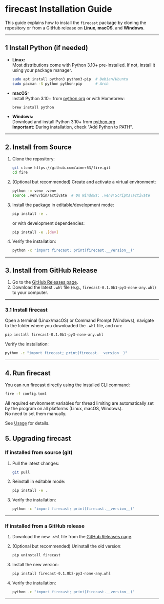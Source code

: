 # firecast Installation Guide

This guide explains how to install the `firecast` package by cloning the repository or from a GitHub release on **Linux**, **macOS**, and **Windows**.

---

## 1 Install Python (if needed)

- **Linux:**  
  Most distributions come with Python 3.10+ pre-installed. If not, install it using your package
  manager.

  ```sh
  sudo apt install python3 python3-pip  # Debian/Ubuntu
  sudo pacman -S python python-pip      # Arch
  ```

- **macOS:**  
  Install Python 3.10+ from [python.org](https://www.python.org/downloads/) or with Homebrew:

  ```sh
  brew install python
  ```

- **Windows:**  
  Download and install Python 3.10+ from [python.org](https://www.python.org/downloads/windows/).  
  **Important:** During installation, check "Add Python to PATH".

---

## 2. Install from Source

1. Clone the repository:

   ```sh
   git clone https://github.com/aimer63/fire.git
   cd fire
   ```

2. (Optional but recommended) Create and activate a virtual environment:

   ```sh
   python -m venv .venv
   source .venv/bin/activate  # On Windows: .venv\Scripts\activate
   ```

3. Install the package in editable/development mode:

   ```sh
   pip install -e .
   ```

   or with development dependencies:

   ```sh
   pip install -e .[dev]
   ```

4. Verify the installation:

   ```sh
   python -c "import firecast; print(firecast.__version__)"
   ```

---

## 3. Install from GitHub Release

1. Go to the [GitHub Releases page](https://github.com/aimer63/fire/releases).
2. Download the latest `.whl` file (e.g., `firecast-0.1.0b1-py3-none-any.whl`) to your computer.

---

### 3.1 Install firecast

Open a terminal (Linux/macOS) or Command Prompt (Windows), navigate to the folder where you
downloaded the `.whl` file, and run:

```sh
pip install firecast-0.1.0b1-py3-none-any.whl
```

Verify the installation:

```sh
python -c "import firecast; print(firecast.__version__)"
```

---

## 4. Run firecast

You can run firecast directly using the installed CLI command:

```sh
fire -f config.toml
```

All required environment variables for thread limiting are automatically set by the program on all platforms (Linux, macOS, Windows).  
No need to set them manually.

See [Usage](../docs/usage.md) for details.

## 5. Upgrading firecast

### If installed from source (git)

1. Pull the latest changes:

   ```sh
   git pull
   ```

2. Reinstall in editable mode:

   ```sh
   pip install -e .
   ```

3. Verify the installation:

   ```sh
   python -c "import firecast; print(firecast.__version__)"
   ```

---

### If installed from a GitHub release

1. Download the new `.whl` file from the [GitHub Releases page](https://github.com/aimer63/fire/releases).
2. (Optional but recommended) Uninstall the old version:

   ```sh
   pip uninstall firecast
   ```

3. Install the new version:

   ```sh
   pip install firecast-0.1.0b2-py3-none-any.whl
   ```

4. Verify the installation:

   ```sh
   python -c "import firecast; print(firecast.__version__)"
   ```

---
